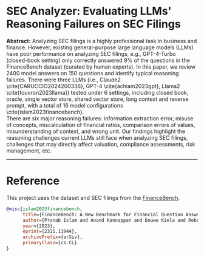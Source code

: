 # SEC Analyzer: Evaluating LLMs' Reasoning Failures on SEC Filings
**Abstract:** Analyzing SEC filings is a highly professional task in business and finance. However, existing general-purpose large language models (LLMs) have poor performance on analyzing SEC filings, e.g., GPT-4-Turbo (closed-book setting) only correctly answered $9\%$ of the questions in the FinanceBench dataset (curated by human experts). In this paper, we review $2400$ model answers on $150$ questions and identify typical reasoning failures. There were three LLMs (i.e., Claude2 \cite{CARUCCIO2024200336}, GPT-4 \cite{achiam2023gpt}, Llama2 \cite{touvron2023llama}) tested under 6 settings, including closed book, oracle, single vector store, shared vector store, long context and reverse prompt, with a total of 16 model configurations \cite{islam2023financebench}.   
  There are six major reasoning failures: information extraction error, misuse of concepts, miscalculation of financial ratios, comparison errors of values, misunderstanding of context, and wrong unit. Our findings highlight the reasoning challenges current LLMs still face when analyzing SEC filings, challenges that may directly affect valuation, compliance assessments, risk management, etc. 

---

# Reference
This project uses the dataset and SEC filings from the [FinanceBench](https://github.com/patronus-ai/financebench).

```bibtex
@misc{islam2023financebench,
      title={FinanceBench: A New Benchmark for Financial Question Answering}, 
      author={Pranab Islam and Anand Kannappan and Douwe Kiela and Rebecca Qian and Nino Scherrer and Bertie Vidgen},
      year={2023},
      eprint={2311.11944},
      archivePrefix={arXiv},
      primaryClass={cs.CL}
}
